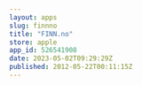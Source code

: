 ```yaml
---
layout: apps
slug: finnno
title: "FINN.no"
store: apple
app_id: 526541908
date: 2023-05-02T09:29:29Z
published: 2012-05-22T00:11:15Z
---
```

